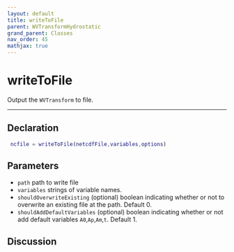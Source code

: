 ```yaml
---
layout: default
title: writeToFile
parent: WVTransformHydrostatic
grand_parent: Classes
nav_order: 45
mathjax: true
---
```


#  writeToFile

Output the `WVTransform` to file.


---

## Declaration
```matlab
 ncfile = writeToFile(netcdfFile,variables,options)
```
## Parameters
+ `path`  path to write file
+ `variables`  strings of variable names.
+ `shouldOverwriteExisting`  (optional) boolean indicating whether or not to overwrite an existing file at the path. Default 0.
+ `shouldAddDefaultVariables`  (optional) boolean indicating whether or not add default variables `A0`,`Ap`,`Am`,`t`. Default 1.

## Discussion

            
